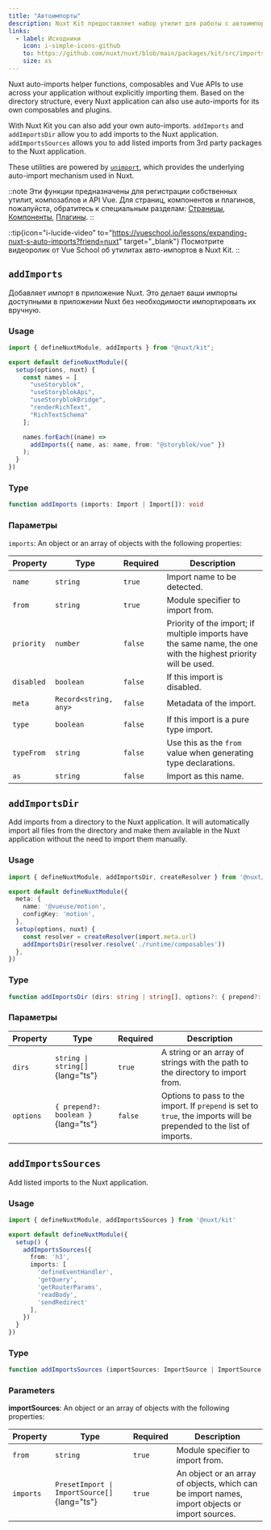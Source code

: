 ```yaml
---
title: "Автоимпорты"
description: Nuxt Kit предоставляет набор утилит для работы с автоимпортами. Эти функции позволяют регистрировать собственные утилиты, композаблы и API Vue.
links:
  - label: Исходники
    icon: i-simple-icons-github
    to: https://github.com/nuxt/nuxt/blob/main/packages/kit/src/imports.ts
    size: xs
---
```


Nuxt auto-imports helper functions, composables and Vue APIs to use across your application without explicitly importing them. Based on the directory structure, every Nuxt application can also use auto-imports for its own composables and plugins.

With Nuxt Kit you can also add your own auto-imports. `addImports` and `addImportsDir` allow you to add imports to the Nuxt application. `addImportsSources` allows you to add listed imports from 3rd party packages to the Nuxt application.

These utilities are powered by [`unimport`](https://github.com/unjs/unimport), which provides the underlying auto-import mechanism used in Nuxt.

::note
Эти функции предназначены для регистрации собственных утилит, композаблов и API Vue. Для страниц, компонентов и плагинов, пожалуйста, обратитесь к специальным разделам: [Страницы](/docs/api/kit/pages), [Компоненты](/docs/api/kit/components), [Плагины](/docs/api/kit/plugins).
::

::tip{icon="i-lucide-video" to="https://vueschool.io/lessons/expanding-nuxt-s-auto-imports?friend=nuxt" target="_blank"}
Посмотрите видеоролик от Vue School об утилитах авто-импортов в Nuxt Kit.
::

## `addImports`

Добавляет импорт в приложение Nuxt. Это делает ваши импорты доступными в приложении Nuxt без необходимости импортировать их вручную.

### Usage

```ts twoslash
import { defineNuxtModule, addImports } from "@nuxt/kit";

export default defineNuxtModule({
  setup(options, nuxt) {
    const names = [
      "useStoryblok",
      "useStoryblokApi",
      "useStoryblokBridge",
      "renderRichText",
      "RichTextSchema"
    ];

    names.forEach((name) =>
      addImports({ name, as: name, from: "@storyblok/vue" })
    );
  }
})
```

### Type

```ts
function addImports (imports: Import | Import[]): void
```

### Параметры

`imports`: An object or an array of objects with the following properties:

| Property           | Type                         | Required | Description                                                                                                     |
| ------------------ | ---------------------------- | -------- | --------------------------------------------------------------------------------------------------------------- |
| `name`             | `string`                     | `true`   | Import name to be detected.                                                                                     |
| `from`             | `string`                     | `true`   | Module specifier to import from.                                                                                |
| `priority`         | `number`                     | `false`  | Priority of the import; if multiple imports have the same name, the one with the highest priority will be used. |
| `disabled`         | `boolean`                    | `false`  | If this import is disabled.                                                                                     |
| `meta`             | `Record<string, any>`        | `false`  | Metadata of the import.                                                                                         |
| `type`             | `boolean`                    | `false`  | If this import is a pure type import.                                                                           |
| `typeFrom`         | `string`                     | `false`  | Use this as the `from` value when generating type declarations.                                                 |
| `as`               | `string`                     | `false`  | Import as this name.                                                                                            |

## `addImportsDir`

Add imports from a directory to the Nuxt application. It will automatically import all files from the directory and make them available in the Nuxt application without the need to import them manually.

### Usage

```ts twoslash
import { defineNuxtModule, addImportsDir, createResolver } from '@nuxt/kit'

export default defineNuxtModule({
  meta: {
    name: '@vueuse/motion',
    configKey: 'motion',
  },
  setup(options, nuxt) {
    const resolver = createResolver(import.meta.url)
    addImportsDir(resolver.resolve('./runtime/composables'))
  },
})
```

### Type

```ts
function addImportsDir (dirs: string | string[], options?: { prepend?: boolean }): void
```

### Параметры

| Property           | Type                         | Required | Description                                                                                                     |
| ------------------ | ---------------------------- | -------- | --------------------------------------------------------------------------------------------------------------- |
| `dirs`             | `string \| string[]`{lang="ts"}          | `true`   | A string or an array of strings with the path to the directory to import from.                                 |
| `options`          | `{ prepend?: boolean }`{lang="ts"}      | `false`  | Options to pass to the import. If `prepend` is set to `true`, the imports will be prepended to the list of imports. |

## `addImportsSources`

Add listed imports to the Nuxt application.

### Usage

```ts twoslash
import { defineNuxtModule, addImportsSources } from '@nuxt/kit'

export default defineNuxtModule({
  setup() {
    addImportsSources({
      from: 'h3',
      imports: [
        'defineEventHandler',
        'getQuery',
        'getRouterParams',
        'readBody',
        'sendRedirect'
      ],
    })
  }
})
```

### Type

```ts
function addImportsSources (importSources: ImportSource | ImportSource[]): void
```

### Parameters

**importSources**: An object or an array of objects with the following properties:

| Property           | Type                         | Required | Description                                                                                                     |
| ------------------ | ---------------------------- | -------- | --------------------------------------------------------------------------------------------------------------- |
| `from`             | `string`                     | `true`   | Module specifier to import from.                                                                                |
| `imports`          | `PresetImport \| ImportSource[]`{lang="ts"} | `true`   | An object or an array of objects, which can be import names, import objects or import sources.                  |
